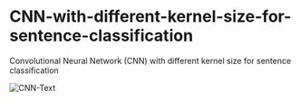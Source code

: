 # CNN-with-different-kernel-size-for-sentence-classification
Convolutional Neural Network (CNN) with different kernel size for sentence classification

![CNN-Text](https://user-images.githubusercontent.com/17083899/57735599-d4049280-76ad-11e9-9877-abe14219b312.png)


